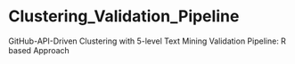 # Clustering_Validation_Pipeline
GitHub-API-Driven Clustering with 5-level Text Mining Validation Pipeline: R based Approach
